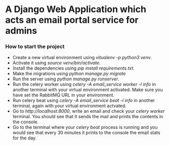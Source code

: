 # A Django Web Application which acts an email portal service for admins

### How to start the project

* Create a new virtual environment using *vitualenv -p python3 venv*.
* Activate it using *source venv/bin/activate*. 
* Install the dependencies using *pip install requirements.txt*.
* Make the migrations using *python manage.py migrate*
* Run the server using *python manage.py runserver*.
* Run the celery worker using *celery -A email_service worker -l info* in another terminal with your virtual environment activated. Make sure you have set the RabbitMQ URL in your environment.
* Run celery beat using *celery -A email_service beat -l info* in another terminal, again with your virtual environment actvated.
* Go to *http://localhost:8000*, write an email and check your *celery worker* terminal. You should see that it sends the mail and prints the contents in the console.
* Go to the terminal where your *celery beat* process is running and you would see that every 30 minutes it prints to the console the email stats for the day.